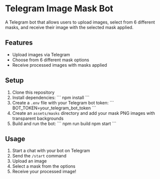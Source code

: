 # Telegram Image Mask Bot

A Telegram bot that allows users to upload images, select from 6 different masks, and receive their image with the selected mask applied.

## Features

- Upload images via Telegram
- Choose from 6 different mask options
- Receive processed images with masks applied

## Setup

1. Clone this repository
2. Install dependencies:
   \`\`\`
   npm install
   \`\`\`
3. Create a `.env` file with your Telegram bot token:
   \`\`\`
   BOT_TOKEN=your_telegram_bot_token
   \`\`\`
4. Create an `assets/masks` directory and add your mask PNG images with transparent backgrounds
5. Build and run the bot:
   \`\`\`
   npm run build
   npm start
   \`\`\`

## Usage

1. Start a chat with your bot on Telegram
2. Send the `/start` command
3. Upload an image
4. Select a mask from the options
5. Receive your processed image!
